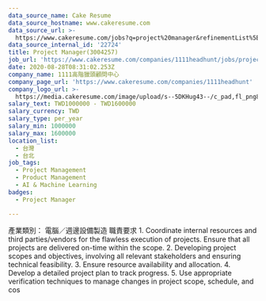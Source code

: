 ```yaml
---
data_source_name: Cake Resume
data_source_hostname: www.cakeresume.com
data_source_url: >-
  https://www.cakeresume.com/jobs?q=project%20manager&refinementList%5Blang_name%5D%5B0%5D=English&refinementList%5Bsalary_type%5D=per_year&range%5Bsalary_range%5D%5Bmin%5D=1000000&page=2
data_source_internal_id: '22724'
title: Project Manager(3004257)
job_url: 'https://www.cakeresume.com/companies/1111headhunt/jobs/project-manager-3004257'
date: 2020-08-28T08:31:02.253Z
company_name: 1111高階獵頭顧問中心
company_page_url: 'https://www.cakeresume.com/companies/1111headhunt'
company_logo_url: >-
  https://media.cakeresume.com/image/upload/s--5DKHug43--/c_pad,fl_png8,h_200,w_200/v1531993906/jlp8g9p7p6bf58jc0zju.png
salary_text: TWD1000000 - TWD1600000
salary_currency: TWD
salary_type: per_year
salary_min: 1000000
salary_max: 1600000
location_list:
  - 台灣
  - 台北
job_tags:
  - Project Management
  - Product Management
  - AI & Machine Learning
badges:
  - Project Manager

---
```


產業類別： 電腦／週邊設備製造 職責要求 1. Coordinate internal resources and third parties/vendors for the flawless execution of projects. Ensure that all projects are delivered on-time within the scope. 2. Developing project scopes and objectives, involving all relevant stakeholders and ensuring technical feasibility. 3. Ensure resource availability and allocation. 4. Develop a detailed project plan to track progress. 5. Use appropriate verification techniques to manage changes in project scope, schedule, and cos